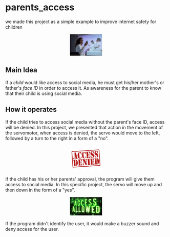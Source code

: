 # parents_access
we made this project as a simple example to improve internet safety for children
<p align="center">
<picture>
  <img alt="--" src="pa.jpg" width="20%" hight="20%" >
</picture>
</p>

## Main Idea

If a *child* would like access to social media, he must get his/her mother's or father's *face ID* in order to access it. As awareness for the parent to know that their child is using social media.

## How it operates
If the child tries to access social media without the parent's face ID, access will be denied. In this project, we presented that action in the movement of the servomotor, when access is denied, the servo would move to the left, followed by a turn to the right in a form of a "no".
<p align="center">
<picture>
  <img alt="dapa" src="dapa.jpg" width="20%" hight="20%" >
</picture>
</p>
If the child has his or her parents' approval, the program will give them access to social media. In this specific project, the servo will move up and then down in the form of a "yes".
<p align="center">
<picture>
  <img alt="access granted" src="apa.webp" width="20%" hight="20%" >
</picture>
</p>
If the program didn't identify the user, it would make a buzzer sound and deny access for the user.
